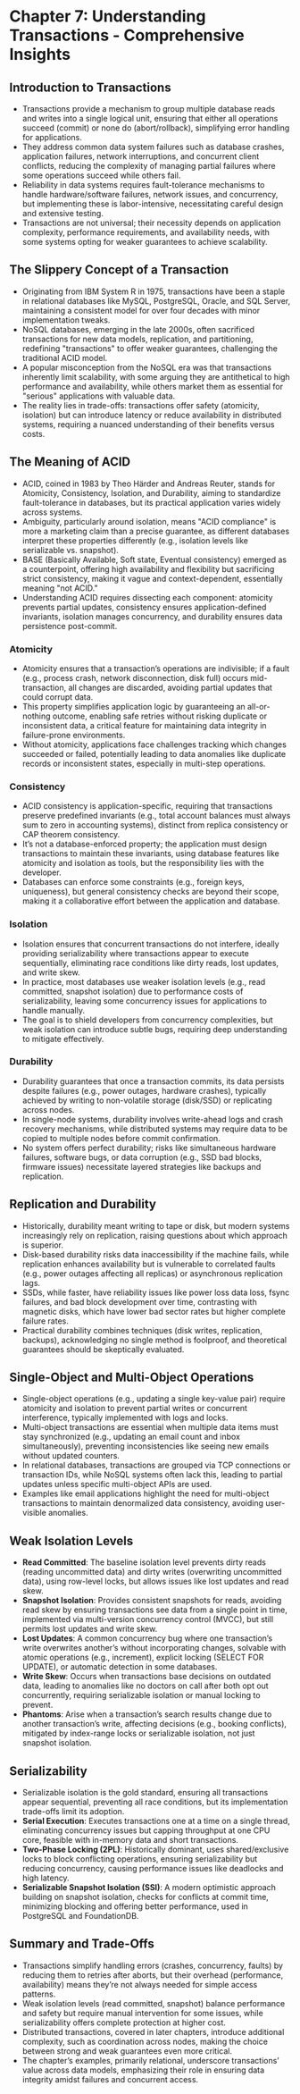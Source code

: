 # Chapter 7: Understanding Transactions - Comprehensive Insights

## Introduction to Transactions

- Transactions provide a mechanism to group multiple database reads and writes into a single logical unit, ensuring that either all operations succeed (commit) or none do (abort/rollback), simplifying error handling for applications.
- They address common data system failures such as database crashes, application failures, network interruptions, and concurrent client conflicts, reducing the complexity of managing partial failures where some operations succeed while others fail.
- Reliability in data systems requires fault-tolerance mechanisms to handle hardware/software failures, network issues, and concurrency, but implementing these is labor-intensive, necessitating careful design and extensive testing.
- Transactions are not universal; their necessity depends on application complexity, performance requirements, and availability needs, with some systems opting for weaker guarantees to achieve scalability.

## The Slippery Concept of a Transaction

- Originating from IBM System R in 1975, transactions have been a staple in relational databases like MySQL, PostgreSQL, Oracle, and SQL Server, maintaining a consistent model for over four decades with minor implementation tweaks.
- NoSQL databases, emerging in the late 2000s, often sacrificed transactions for new data models, replication, and partitioning, redefining "transactions" to offer weaker guarantees, challenging the traditional ACID model.
- A popular misconception from the NoSQL era was that transactions inherently limit scalability, with some arguing they are antithetical to high performance and availability, while others market them as essential for "serious" applications with valuable data.
- The reality lies in trade-offs: transactions offer safety (atomicity, isolation) but can introduce latency or reduce availability in distributed systems, requiring a nuanced understanding of their benefits versus costs.

## The Meaning of ACID

- ACID, coined in 1983 by Theo Härder and Andreas Reuter, stands for Atomicity, Consistency, Isolation, and Durability, aiming to standardize fault-tolerance in databases, but its practical application varies widely across systems.
- Ambiguity, particularly around isolation, means "ACID compliance" is more a marketing claim than a precise guarantee, as different databases interpret these properties differently (e.g., isolation levels like serializable vs. snapshot).
- BASE (Basically Available, Soft state, Eventual consistency) emerged as a counterpoint, offering high availability and flexibility but sacrificing strict consistency, making it vague and context-dependent, essentially meaning "not ACID."
- Understanding ACID requires dissecting each component: atomicity prevents partial updates, consistency ensures application-defined invariants, isolation manages concurrency, and durability ensures data persistence post-commit.

### Atomicity

- Atomicity ensures that a transaction’s operations are indivisible; if a fault (e.g., process crash, network disconnection, disk full) occurs mid-transaction, all changes are discarded, avoiding partial updates that could corrupt data.
- This property simplifies application logic by guaranteeing an all-or-nothing outcome, enabling safe retries without risking duplicate or inconsistent data, a critical feature for maintaining data integrity in failure-prone environments.
- Without atomicity, applications face challenges tracking which changes succeeded or failed, potentially leading to data anomalies like duplicate records or inconsistent states, especially in multi-step operations.

### Consistency

- ACID consistency is application-specific, requiring that transactions preserve predefined invariants (e.g., total account balances must always sum to zero in accounting systems), distinct from replica consistency or CAP theorem consistency.
- It’s not a database-enforced property; the application must design transactions to maintain these invariants, using database features like atomicity and isolation as tools, but the responsibility lies with the developer.
- Databases can enforce some constraints (e.g., foreign keys, uniqueness), but general consistency checks are beyond their scope, making it a collaborative effort between the application and database.

### Isolation

- Isolation ensures that concurrent transactions do not interfere, ideally providing serializability where transactions appear to execute sequentially, eliminating race conditions like dirty reads, lost updates, and write skew.
- In practice, most databases use weaker isolation levels (e.g., read committed, snapshot isolation) due to performance costs of serializability, leaving some concurrency issues for applications to handle manually.
- The goal is to shield developers from concurrency complexities, but weak isolation can introduce subtle bugs, requiring deep understanding to mitigate effectively.

### Durability

- Durability guarantees that once a transaction commits, its data persists despite failures (e.g., power outages, hardware crashes), typically achieved by writing to non-volatile storage (disk/SSD) or replicating across nodes.
- In single-node systems, durability involves write-ahead logs and crash recovery mechanisms, while distributed systems may require data to be copied to multiple nodes before commit confirmation.
- No system offers perfect durability; risks like simultaneous hardware failures, software bugs, or data corruption (e.g., SSD bad blocks, firmware issues) necessitate layered strategies like backups and replication.

## Replication and Durability

- Historically, durability meant writing to tape or disk, but modern systems increasingly rely on replication, raising questions about which approach is superior.
- Disk-based durability risks data inaccessibility if the machine fails, while replication enhances availability but is vulnerable to correlated faults (e.g., power outages affecting all replicas) or asynchronous replication lags.
- SSDs, while faster, have reliability issues like power loss data loss, fsync failures, and bad block development over time, contrasting with magnetic disks, which have lower bad sector rates but higher complete failure rates.
- Practical durability combines techniques (disk writes, replication, backups), acknowledging no single method is foolproof, and theoretical guarantees should be skeptically evaluated.

## Single-Object and Multi-Object Operations

- Single-object operations (e.g., updating a single key-value pair) require atomicity and isolation to prevent partial writes or concurrent interference, typically implemented with logs and locks.
- Multi-object transactions are essential when multiple data items must stay synchronized (e.g., updating an email count and inbox simultaneously), preventing inconsistencies like seeing new emails without updated counters.
- In relational databases, transactions are grouped via TCP connections or transaction IDs, while NoSQL systems often lack this, leading to partial updates unless specific multi-object APIs are used.
- Examples like email applications highlight the need for multi-object transactions to maintain denormalized data consistency, avoiding user-visible anomalies.

## Weak Isolation Levels

- **Read Committed**: The baseline isolation level prevents dirty reads (reading uncommitted data) and dirty writes (overwriting uncommitted data), using row-level locks, but allows issues like lost updates and read skew.
- **Snapshot Isolation**: Provides consistent snapshots for reads, avoiding read skew by ensuring transactions see data from a single point in time, implemented via multi-version concurrency control (MVCC), but still permits lost updates and write skew.
- **Lost Updates**: A common concurrency bug where one transaction’s write overwrites another’s without incorporating changes, solvable with atomic operations (e.g., increment), explicit locking (SELECT FOR UPDATE), or automatic detection in some databases.
- **Write Skew**: Occurs when transactions base decisions on outdated data, leading to anomalies like no doctors on call after both opt out concurrently, requiring serializable isolation or manual locking to prevent.
- **Phantoms**: Arise when a transaction’s search results change due to another transaction’s write, affecting decisions (e.g., booking conflicts), mitigated by index-range locks or serializable isolation, not just snapshot isolation.

## Serializability

- Serializable isolation is the gold standard, ensuring all transactions appear sequential, preventing all race conditions, but its implementation trade-offs limit its adoption.
- **Serial Execution**: Executes transactions one at a time on a single thread, eliminating concurrency issues but capping throughput at one CPU core, feasible with in-memory data and short transactions.
- **Two-Phase Locking (2PL)**: Historically dominant, uses shared/exclusive locks to block conflicting operations, ensuring serializability but reducing concurrency, causing performance issues like deadlocks and high latency.
- **Serializable Snapshot Isolation (SSI)**: A modern optimistic approach building on snapshot isolation, checks for conflicts at commit time, minimizing blocking and offering better performance, used in PostgreSQL and FoundationDB.

## Summary and Trade-Offs

- Transactions simplify handling errors (crashes, concurrency, faults) by reducing them to retries after aborts, but their overhead (performance, availability) means they’re not always needed for simple access patterns.
- Weak isolation levels (read committed, snapshot) balance performance and safety but require manual intervention for some issues, while serializability offers complete protection at higher cost.
- Distributed transactions, covered in later chapters, introduce additional complexity, such as coordination across nodes, making the choice between strong and weak guarantees even more critical.
- The chapter’s examples, primarily relational, underscore transactions’ value across data models, emphasizing their role in ensuring data integrity amidst failures and concurrent access.
